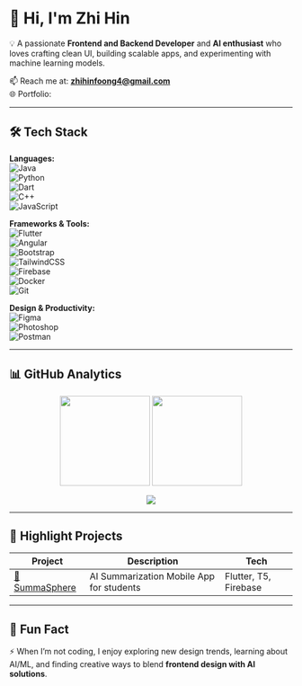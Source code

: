 # 👋 Hi, I'm Zhi Hin  

💡 A passionate **Frontend and Backend Developer** and **AI enthusiast** who loves crafting clean UI, building scalable apps, and experimenting with machine learning models.  

📫 Reach me at: **zhihinfoong4@gmail.com**  
🌐 Portfolio:  

---

## 🛠️ Tech Stack  

**Languages:**  
![Java](https://img.shields.io/badge/Java-orange?logo=java&logoColor=white)  
![Python](https://img.shields.io/badge/Python-blue?logo=python&logoColor=white)  
![Dart](https://img.shields.io/badge/Dart-0175C2?logo=dart&logoColor=white)  
![C++](https://img.shields.io/badge/C++-00599C?logo=cplusplus&logoColor=white)  
![JavaScript](https://img.shields.io/badge/JavaScript-F7DF1E?logo=javascript&logoColor=black)  

**Frameworks & Tools:**  
![Flutter](https://img.shields.io/badge/Flutter-02569B?logo=flutter&logoColor=white)  
![Angular](https://img.shields.io/badge/Angular-DD0031?logo=angular&logoColor=white)  
![Bootstrap](https://img.shields.io/badge/Bootstrap-563D7C?logo=bootstrap&logoColor=white)  
![TailwindCSS](https://img.shields.io/badge/Tailwind_CSS-38B2AC?logo=tailwindcss&logoColor=white)  
![Firebase](https://img.shields.io/badge/Firebase-FFCA28?logo=firebase&logoColor=black)  
![Docker](https://img.shields.io/badge/Docker-2496ED?logo=docker&logoColor=white)  
![Git](https://img.shields.io/badge/Git-F05032?logo=git&logoColor=white)  

**Design & Productivity:**  
![Figma](https://img.shields.io/badge/Figma-F24E1E?logo=figma&logoColor=white)  
![Photoshop](https://img.shields.io/badge/Photoshop-31A8FF?logo=adobephotoshop&logoColor=white)  
![Postman](https://img.shields.io/badge/Postman-FF6C37?logo=postman&logoColor=white)  

---

## 📊 GitHub Analytics  

<p align="center">
  <img src="https://github-readme-stats.vercel.app/api?username=zhihin&show_icons=true&theme=radical" height="160" />
  <img src="https://streak-stats.demolab.com?user=zhihin&theme=radical" height="160" />
</p>

<p align="center">
  <img src="https://github-readme-stats.vercel.app/api/top-langs/?username=zhihin&layout=compact&theme=radical" />
</p>

---

## 🚀 Highlight Projects  

| Project | Description | Tech |
|---------|-------------|------|
| [📱 SummaSphere](https://github.com/foongzhihin/summasphere) | AI Summarization Mobile App for students | Flutter, T5, Firebase |

---

## 🌟 Fun Fact  

⚡ When I’m not coding, I enjoy exploring new design trends, learning about AI/ML, and finding creative ways to blend **frontend design with AI solutions**.  

